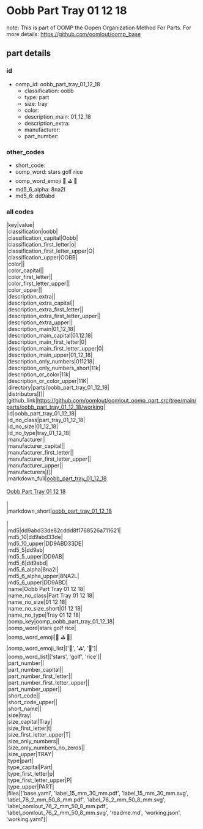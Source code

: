 # Oobb Part Tray 01 12 18  

note: This is part of OOMP the Oopen Organization Method For Parts. For more details: https://github.com/oomlout/oomp_base

##  part details





### id
* oomp_id: oobb_part_tray_01_12_18
  * classification: oobb
  * type: part
  * size: tray
  * color: 
  * description_main: 01_12_18
  * description_extra: 
  * manufacturer: 
  * part_number: 

### other_codes
* short_code: 
* oomp_word: stars golf rice
* oomp_word_emoji :stars: :golf: :rice:
* md5_6_alpha: 8na2l
* md5_6: dd9abd

### all codes 
|key|value|  
|classification|oobb|  
|classification_capital|Oobb|  
|classification_first_letter|o|  
|classification_first_letter_upper|O|  
|classification_upper|OOBB|  
|color||  
|color_capital||  
|color_first_letter||  
|color_first_letter_upper||  
|color_upper||  
|description_extra||  
|description_extra_capital||  
|description_extra_first_letter||  
|description_extra_first_letter_upper||  
|description_extra_upper||  
|description_main|01_12_18|  
|description_main_capital|01.12.18|  
|description_main_first_letter|0|  
|description_main_first_letter_upper|0|  
|description_main_upper|01_12_18|  
|description_only_numbers|011218|  
|description_only_numbers_short|11k|  
|description_or_color|11k|  
|description_or_color_upper|11K|  
|directory|parts/oobb_part_tray_01_12_18|  
|distributors|[]|  
|github_link|https://github.com/oomlout/oomlout_oomp_part_src/tree/main/parts/oobb_part_tray_01_12_18/working|  
|id|oobb_part_tray_01_12_18|  
|id_no_class|part_tray_01_12_18|  
|id_no_size|01_12_18|  
|id_no_type|tray_01_12_18|  
|manufacturer||  
|manufacturer_capital||  
|manufacturer_first_letter||  
|manufacturer_first_letter_upper||  
|manufacturer_upper||  
|manufacturers|[]|  
|markdown_full|[oobb_part_tray_01_12_18](https://github.com/oomlout/oomlout_oomp_part_src/tree/main/parts/oobb_part_tray_01_12_18/working)<br>[](https://github.com/oomlout/oomlout_oomp_part_src/tree/main/parts/oobb_part_tray_01_12_18/working)<br>[Oobb Part Tray 01 12 18](https://github.com/oomlout/oomlout_oomp_part_src/tree/main/parts/oobb_part_tray_01_12_18/working)<br><br>|  
|markdown_short|[oobb_part_tray_01_12_18](https://github.com/oomlout/oomlout_oomp_part_src/tree/main/parts/oobb_part_tray_01_12_18/working)<br><br>|  
|md5|dd9abd33de82cddd8f1768526a711621|  
|md5_10|dd9abd33de|  
|md5_10_upper|DD9ABD33DE|  
|md5_5|dd9ab|  
|md5_5_upper|DD9AB|  
|md5_6|dd9abd|  
|md5_6_alpha|8na2l|  
|md5_6_alpha_upper|8NA2L|  
|md5_6_upper|DD9ABD|  
|name|Oobb Part Tray 01 12 18|  
|name_no_class|Part Tray 01 12 18|  
|name_no_size|01 12 18|  
|name_no_size_short|01 12 18|  
|name_no_type|Tray 01 12 18|  
|oomp_key|oomp_oobb_part_tray_01_12_18|  
|oomp_word|stars golf rice|  
|oomp_word_emoji|:stars: :golf: :rice:|  
|oomp_word_emoji_list|[':stars:', ':golf:', ':rice:']|  
|oomp_word_list|['stars', 'golf', 'rice']|  
|part_number||  
|part_number_capital||  
|part_number_first_letter||  
|part_number_first_letter_upper||  
|part_number_upper||  
|short_code||  
|short_code_upper||  
|short_name||  
|size|tray|  
|size_capital|Tray|  
|size_first_letter|t|  
|size_first_letter_upper|T|  
|size_only_numbers||  
|size_only_numbers_no_zeros||  
|size_upper|TRAY|  
|type|part|  
|type_capital|Part|  
|type_first_letter|p|  
|type_first_letter_upper|P|  
|type_upper|PART|  
|files|['base.yaml', 'label_15_mm_30_mm.pdf', 'label_15_mm_30_mm.svg', 'label_76_2_mm_50_8_mm.pdf', 'label_76_2_mm_50_8_mm.svg', 'label_oomlout_76_2_mm_50_8_mm.pdf', 'label_oomlout_76_2_mm_50_8_mm.svg', 'readme.md', 'working.json', 'working.yaml']|  
